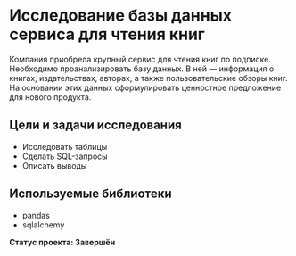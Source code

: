 # Исследование базы данных сервиса для чтения книг
Компания приобрела крупный сервис для чтения книг по подписке. Необходимо проанализировать базу данных. В ней — информация о книгах, издательствах, авторах, а также пользовательские обзоры книг. На основании этих данных сформулировать ценностное предложение для нового продукта.

## Цели и задачи исследования
- Исследовать таблицы
- Сделать SQL-запросы
- Описать выводы

## Используемые библиотеки
- pandas
- sqlalchemy

**Статус проекта: Завершён**
